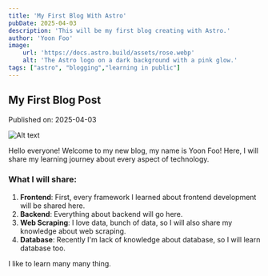 ```yaml
---
title: 'My First Blog With Astro'
pubDate: 2025-04-03
description: 'This will be my first blog creating with Astro.'
author: 'Yoon Foo'
image:
    url: 'https://docs.astro.build/assets/rose.webp'
    alt: 'The Astro logo on a dark background with a pink glow.'
tags: ["astro", "blogging","learning in public"]
---
```

## My First Blog Post

Published on: 2025-04-03

![Alt text](https://docs.astro.build/assets/rose.webp 'The Astro logo on a dark background with a pink glow.')

Hello everyone! Welcome to my new blog, my name is Yoon Foo! Here, I will share my learning journey about every aspect of technology.

### What I will share:

1. **Frontend**: First, every framework I learned about frontend development will be shared here.
2. **Backend**: Everything about backend will go here.
3. **Web Scraping**: I love data, bunch of data, so I will also share my knowledge about web scraping.
4. **Database**:  Recently I'm lack of knowledge about database, so I will learn database too.

I like to learn many many thing.